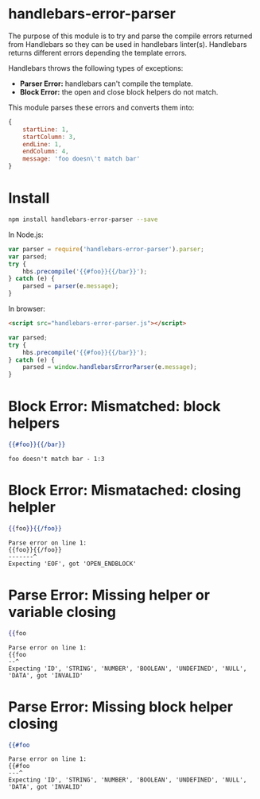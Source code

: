 # handlebars-error-parser

The purpose of this module is to try and parse the compile errors returned from Handlebars so they can be used in handlebars linter(s). Handlebars returns different errors depending the template errors.

Handlebars throws the following types of exceptions:
- **Parser Error:** handlebars can't compile the template.
- **Block Error:** the open and close block helpers do not match.

This module parses these errors and converts them into:
```js
{
    startLine: 1,
    startColumn: 3,
    endLine: 1,
    endColumn: 4,
    message: 'foo doesn\'t match bar'
}
```

# Install

```bash
npm install handlebars-error-parser --save
```

In Node.js:
```js
var parser = require('handlebars-error-parser').parser;
var parsed;
try {
    hbs.precompile('{{#foo}}{{/bar}}');
} catch (e) {
    parsed = parser(e.message);
}
```

In browser:
```html
<script src="handlebars-error-parser.js"></script>
```
```js
var parsed;
try {
    hbs.precompile('{{#foo}}{{/bar}}');
} catch (e) {
    parsed = window.handlebarsErrorParser(e.message);
}
```

# Block Error: Mismatched: block helpers

```hbs
{{#foo}}{{/bar}}
```
```text
foo doesn't match bar - 1:3
```
# Block Error: Mismatached: closing helpler
```hbs
{{foo}}{{/foo}}
```
```text
Parse error on line 1:
{{foo}}{{/foo}}
-------^
Expecting 'EOF', got 'OPEN_ENDBLOCK'
```
# Parse Error: Missing helper or variable closing

```hbs
{{foo
```
```text
Parse error on line 1:
{{foo
--^
Expecting 'ID', 'STRING', 'NUMBER', 'BOOLEAN', 'UNDEFINED', 'NULL', 'DATA', got 'INVALID'
```

# Parse Error: Missing block helper closing

```hbs
{{#foo
```
```text
Parse error on line 1:
{{#foo
---^
Expecting 'ID', 'STRING', 'NUMBER', 'BOOLEAN', 'UNDEFINED', 'NULL', 'DATA', got 'INVALID'
```